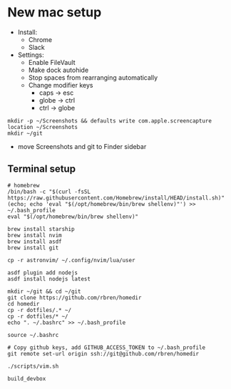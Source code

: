 # New mac setup

* Install:
  * Chrome
  * Slack
* Settings:
  * Enable FileVault
  * Make dock autohide
  * Stop spaces from rearranging automatically
  * Change modifier keys
    * caps -> esc
    * globe -> ctrl
    * ctrl -> globe
    
```
mkdir -p ~/Screenshots && defaults write com.apple.screencapture location ~/Screenshots
mkdir ~/git
```
* move Screenshots and git to Finder sidebar

## Terminal setup


```
# homebrew
/bin/bash -c "$(curl -fsSL https://raw.githubusercontent.com/Homebrew/install/HEAD/install.sh)"
(echo; echo 'eval "$(/opt/homebrew/bin/brew shellenv)"') >> ~/.bash_profile
eval "$(/opt/homebrew/bin/brew shellenv)"

brew install starship
brew install nvim
brew install asdf
brew install git

cp -r astronvim/ ~/.config/nvim/lua/user

asdf plugin add nodejs
asdf install nodejs latest

mkdir ~/git && cd ~/git
git clone https://github.com/rbren/homedir
cd homedir
cp -r dotfiles/.* ~/
cp -r dotfiles/* ~/
echo ". ~/.bashrc" >> ~/.bash_profile

source ~/.bashrc

# Copy github keys, add GITHUB_ACCESS_TOKEN to ~/.bash_profile
git remote set-url origin ssh://git@github.com/rbren/homedir

./scripts/vim.sh

build_devbox
```
